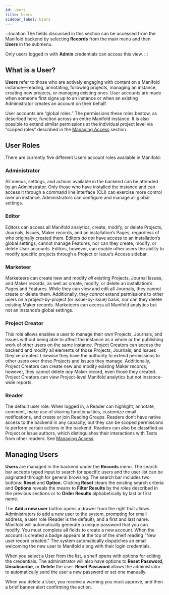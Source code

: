 ```yaml
---
id: users
title: Users
sidebar_label: Users
---
```


:::location
The fields discussed in this section can be accessed from the Manifold backend by selecting **Records** from the main menu and then **Users** in the submenu.

Only users logged in with **Admin** credentials can access this view.
:::

## What is a User?

**Users** refer to those who are actively engaging with content on a Manifold instance—reading, annotating, following projects, managing an instance, creating new projects, or managing existing ones. User accounts are made when someone first signs up to an instance or when an existing Administrator creates an account on their behalf.

User accounts are “global roles.” The permissions these roles bestow, as described here,  function across an entire Manifold instance. It is also possible to extend similar permissions at the individual project level via “scoped roles” described in the [Managing Access](../../docs/backend/projects.md#managing-access) section.

## User Roles

There are currently five different Users account roles available in Manifold:

### Administrator

All menus, settings, and actions available in the backend can be attended by an Administrator. Only those who have installed the instance and can access it through a command line interface (CLI) can exercise more control over an instance. Administrators can configure and manage all global settings.

### Editor

Editors can access all Manifold analytics, create, modify, or delete Projects, Journals, Issues, Maker records, and an installation’s Pages, regardless of who originally created them. Editors *do not* have access to an installation’s global settings, cannot manage Features, nor can they create, modify, or delete User accounts. Editors, however, can enable other users the ability to modify specific projects through a Project or Issue’s Access sidebar.

### Marketeer

Marketeers can create new and modify *all* existing Projects, Journal Issues, and Maker records, as well as create, modify, or delete an installation’s Pages and Features. While they can view and edit all Journals, they cannot create or delete them. Additionally, they *cannot* extend permissions to other users on a project-by-project (or issue-by-issue) basis, nor can they delete existing Maker records. Marketeers can access all Manifold analytics but not an instance’s global settings.

### Project Creator

This role allows enables a user to manage their own Projects, Journals, and Issues without being able to affect the instance as a whole or the publishing work of other users on the same instance. Project Creators can access the backend and modify all elements of those Projects, Journals, and Issues they’ve created. Likewise they have the authority to extend permissions to other users over those Projects and Issues they manage. Additionally, Project Creators can create new and modify existing Maker records; however, they cannot delete *any* Maker record, even those they created. Project Creators can view Project-level Manifold analytics but not instance-wide reports.

### Reader

The default user role. When logged in, a Reader can highlight, annotate, comment, make use of sharing functionalities, customize email notifications, and create or join Reading Groups. Readers don’t have native access to the backend in any capacity, but they can be scoped permissions to perform certain actions in the backend. Readers can also be classified as Project or Issue authors, which distinguishes their interactions with Texts from other readers. See [Managing Access](../../docs/backend/projects.md#managing-access).

## Managing Users

**Users** are managed in the backend under the **Records** menu. The search bar accepts typed input to search for specific users and the user list can be paginated through for general browsing. The search bar includes two buttons: **Reset** and **Option.** Clicking **Reset** clears the existing search criteria and **Options** reveals the means to **Filter Results** by the roles described in the previous sections or to **Order Results** alphabetically by last or first name.

The **Add a new user** button opens a drawer from the right that allows Administrators to add a new user to the system, prompting for email address, a user role (Reader is the default), and a first and last name. Manifold will automatically generate a unique password that you can modify. You must complete all fields to create a new account. When the account is created a badge appears at the top of the shelf reading "New user record created." The system automatically dispatches an email welcoming the new user to Manifold along with their login credentials.

When you select a User from the list, a shelf opens with options for editing the credentials. The administrator will also have options to **Reset Password**, **Unsubscribe**, or **Delete** the user. **Reset Password** allows the administrator to automatically send the user a new password or set one manually.

When you delete a User, you receive a warning you must approve, and then a brief banner alert confirming the action.